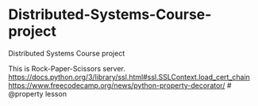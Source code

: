 # Distributed-Systems-Course-project
Distributed Systems Course project

This is Rock-Paper-Scissors server.
https://docs.python.org/3/library/ssl.html#ssl.SSLContext.load_cert_chain
https://www.freecodecamp.org/news/python-property-decorator/ # @property lesson
